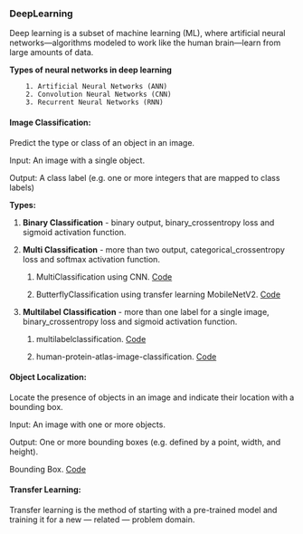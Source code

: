 ### DeepLearning
Deep learning is a subset of machine learning (ML), where artificial neural networks—algorithms modeled to work like the human brain—learn from large amounts of data.

**Types of neural networks in deep learning**

        1. Artificial Neural Networks (ANN)
        2. Convolution Neural Networks (CNN)
        3. Recurrent Neural Networks (RNN)

#### Image Classification:  
  Predict the type or class of an object in an image.
  
  Input: An image with a single object.
  
  Output: A class label (e.g. one or more integers that are mapped to class labels)

**Types:**

  1. **Binary Classification** - binary output, binary_crossentropy loss and sigmoid activation function.
  
  2. **Multi Classification** - more than two output, categorical_crossentropy loss and softmax activation function.
  
     1. MultiClassification using CNN. <a href="https://github.com/DhanyaJayanA/DeepLearning/blob/main/MultiClassification_CNN.ipynb">Code</a>
   
     2. ButterflyClassification using transfer learning MobileNetV2. <a href="https://github.com/DhanyaJayanA/DeepLearning/blob/main/butterflyclassification.ipynb">Code</a>
     
  3. **Multilabel Classification** - more than one label for a single image,  binary_crossentropy loss and  sigmoid activation function.
  
     1. multilabelclassification. <a href="https://github.com/DhanyaJayanA/DeepLearning/blob/main/multilabelclassification.ipynb">Code</a>
  
     2. human-protein-atlas-image-classification. <a href="https://github.com/DhanyaJayanA/DeepLearning/blob/main/human-protein-atlas-image-classification.ipynb">Code</a>

#### Object Localization: 
  Locate the presence of objects in an image and indicate their location with a bounding box.
  
  Input: An image with one or more objects.
  
  Output: One or more bounding boxes (e.g. defined by a point, width, and height).
  
  Bounding Box. <a href="https://github.com/DhanyaJayanA/DeepLearning/blob/main/BoundingBox.ipynb">Code</a>
  

#### Transfer Learning: 
  Transfer learning is the method of starting with a pre-trained model and training it for a new — related — problem domain.

